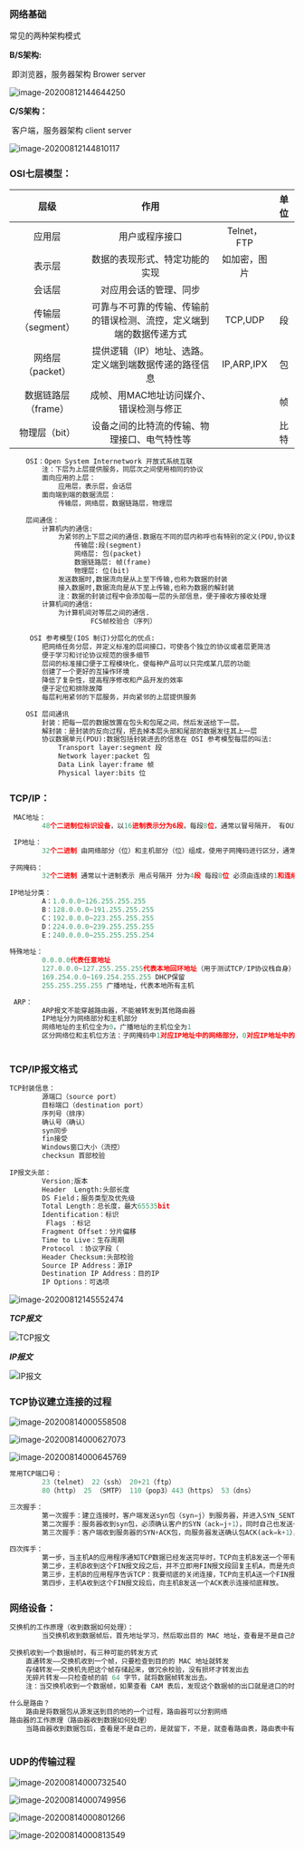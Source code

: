 

### 网络基础

常见的两种架构模式

**B/S架构:**

​	 即浏览器，服务器架构   Brower  server

![image-20200812144644250](1、网络编程.assets/image-20200812144644250.png)

**C/S架构：**

​		客户端，服务器架构     client  server

![image-20200812144810117](1、网络编程.assets/image-20200812144810117.png)

### OSI七层模型：

|        层级         |                             作用                             |              | 单位 |
| :-----------------: | :----------------------------------------------------------: | :----------: | :--: |
|       应用层        |                        用户或程序接口                        | Telnet，FTP  |      |
|       表示层        |                数据的表现形式、特定功能的实现                | 如加密，图片 |      |
|       会话层        |                    对应用会话的管理、同步                    |              |      |
|  传输层（segment）  | 可靠与不可靠的传输、传输前的错误检测、流控，定义端到端的数据传递方式 |   TCP,UDP    |  段  |
|  网络层（packet）   |    提供逻辑（IP）地址、选路。定义端到端数据传递的路径信息    |  IP,ARP,IPX  |  包  |
| 数据链路层（frame） |           成帧、用MAC地址访问媒介、错误检测与修正            |              |  帧  |
|    物理层（bit）    |         设备之间的比特流的传输、物理接口、电气特性等         |              | 比特 |

```python
	OSI：Open System Internetwork 开放式系统互联
    	注：下层为上层提供服务，同层次之间使用相同的协议
		面向应用的上层：
			应用层，表示层，会话层
		面向端到端的数据流层：
			传输层，网络层，数据链路层，物理层
            
	层间通信：
		计算机内的通信:
			为紧邻的上下层之间的通信.数据在不同的层内称呼也有特别的定义(PDU,协议数据单元):
				传输层:段(segment)
				网络层: 包(packet)
				数据链路层: 帧(frame)
				物理层: 位(bit)
			发送数据时,数据流向是从上至下传输,也称为数据的封装
			接入数据时,数据流向是从下至上传输,也称为数据的解封装
			注：数据的封装过程中会添加每一层的头部信息，便于接收方接收处理
		计算机间的通信:
			为计算机间对等层之间的通信.
					FCS帧校验合（序列）
	
	 OSI 参考模型(IOS 制订)分层化的优点:
		把网络任务分层，并定义标准的层间接口，可使各个独立的协议或者层更简洁
		便于学习和讨论协议规范的很多细节
		层间的标准接口便于工程模块化，使每种产品可以只完成某几层的功能
		创建了一个更好的互操作环境
		降低了复杂性，提高程序修改和产品开发的效率
		便于定位和排除故障
		每层利用紧邻的下层服务，并向紧邻的上层提供服务
        
	OSI 层间通讯
		封装：把每一层的数据放置在包头和包尾之间，然后发送给下一层。
		解封装：是封装的反向过程，把去掉本层头部和尾部的数据发往其上一层
		协议数据单元(PDU):数据包括封装进去的信息在 OSI 参考模型每层的叫法:
			Transport layer:segment 段
			Network layer:packet 包
			Data Link layer:frame 帧
			Physical layer:bits 位
```

### TCP/IP：

```python
 MAC地址：
    	48个二进制位标识设备，以16进制表示分为6段，每段8位，通常以冒号隔开， 有OUI（组织厂商标识，通俗说是厂商代码）和序列号（设备）两部分组成  ，OUI由IEEE为每一个厂商固定分配，前24bit由IEEE统一管理，分配给生产厂家后24bit由厂家根据产品来唯一指定

 IP地址：
		32个二进制 由网络部分（位）和主机部分（位）组成，使用子网掩码进行区分，通常以十进制表示 用点号隔开 分为4段 每段8位
    
子网掩码：
		32个二进制 通常以十进制表示 用点号隔开 分为4段 每段8位 必须由连续的1和连续的0组成   子网掩码中1的个数越多，0的个数就越少，主机位数就越少，主机数量就越少
    
IP地址分类：
        A：1.0.0.0~126.255.255.255
        B：128.0.0.0~191.255.255.255
        C：192.0.0.0~223.255.255.255
        D：224.0.0.0~239.255.255.255
        E：240.0.0.0~255.255.255.254
        
特殊地址：
        0.0.0.0代表任意地址
        127.0.0.0~127.255.255.255代表本地回环地址（用于测试TCP/IP协议栈自身）
        169.254.0.0~169.254.255.255 DHCP保留
        255.255.255.255 广播地址，代表本地所有主机

 ARP：
        ARP报文不能穿越路由器，不能被转发到其他路由器
        IP地址分为网络部分和主机部分 
        网络地址的主机位全为0，广播地址的主机位全为1
        区分网络位和主机位方法：子网掩码中1对应IP地址中的网络部分，0对应IP地址中的主机部分
        

```

### TCP/IP报文格式

```python
TCP封装信息：
		源端口（source port）   
    	目标端口（destination port）  
        序列号（排序） 
        确认号（确认）   
        syn同步   
        fin接受    
        Windows窗口大小（流控） 
        checksun 首部校验
        
IP报文头部：
        Version;版本
        Header  Length:头部长度
        DS Field；服务类型及优先级
        Total Length：总长度，最大65535bit
        Identification：标识
         Flags ：标记
        Fragment Offset：分片偏移
        Time to Live：生存周期
        Protocol ：协议字段（
        Header Checksum:头部校验
        Source IP Address：源IP
        Destination IP Address：目的IP
        IP Options：可选项
```



![image-20200812145552474](1、网络编程.assets/image-20200812145552474.png)

***TCP报文***



![TCP报文 ](1、网络编程.assets/clip_image001.png)

***IP报文***

![IP报文](1、网络编程.assets/clip_image001-1597215413418.png)



### TCP协议建立连接的过程

![image-20200814000558508](1、网络编程.assets/image-20200814000558508.png)

![image-20200814000627073](1、网络编程.assets/image-20200814000627073.png)

![image-20200814000645769](1、网络编程.assets/image-20200814000645769.png)



```python
常用TCP端口号：
		23（telnet） 22（ssh） 20+21（ftp） 
    	80（http） 25 （SMTP） 110（pop3）443（https） 53（dns）

三次握手：
    	第一次握手：建立连接时，客户端发送syn包（syn=j）到服务器，并进入SYN_SENT状态，等待服务器确认；SYN：同步序列编号（Synchronize Sequence Numbers）。
    	第二次握手：服务器收到syn包，必须确认客户的SYN（ack=j+1），同时自己也发送一个SYN包（syn=k），即SYN+ACK包，此时服务器进入SYN_RECV状态；
		第三次握手：客户端收到服务器的SYN+ACK包，向服务器发送确认包ACK(ack=k+1），此包发送完毕，客户端和服务器进入ESTABLISHED（TCP连接成功）状态，完成三次握手。
                                   
四次挥手：
    	第一步，当主机A的应用程序通知TCP数据已经发送完毕时，TCP向主机B发送一个带有FIN附加标记的报文段（FIN表示英文finish）。
    	第二步，主机B收到这个FIN报文段之后，并不立即用FIN报文段回复主机A，而是先向主机A发送一个确认序号ACK，同时通知自己相应的应用程序：对方要求关闭连接（先发送ACK的目的是为了防止在这段时间内，对方重传FIN报文段）。
    	第三步，主机B的应用程序告诉TCP：我要彻底的关闭连接，TCP向主机A送一个FIN报文段。
    	第四步，主机A收到这个FIN报文段后，向主机B发送一个ACK表示连接彻底释放。

```

### 网络设备：

```python
交换机的工作原理（收到数据如何处理）：
		当交换机收到数据帧后，首先地址学习，然后取出目的 MAC 地址，查看是不是自己的，如果是就留下处理，如果不是就查看 CAM 表， CAM表中有对应 MAC 地址的条目，就按照条目指定的端口转发出去，如果没有对应的条目，就泛洪（将数据从所有连了线的接口转发出去）
    
交换机收到一个数据帧时，有三种可能的转发方式
    直通转发——交换机收到一个帧，只要检查到目的的 MAC 地址就转发
    存储转发——交换机先把这个帧存储起来，做冗余校验，没有损坏才转发出去
    无碎片转发——只检查帧的前 64 字节，就将数据帧转发出去。
    注：当交换机收到一个数据帧，如果查看 CAM 表后，发现这个数据帧的出口就是进口的时候，直接丢弃
    
什么是路由？ 
    路由是将数据包从源发送到目的地的一个过程，路由器可以分割网络
路由器的工作原理（路由器收到数据如何处理）
	当路由器收到数据包后，查看是不是自己的，是就留下，不是，就查看路由表，路由表中有对应条目，就按照条目指定的接口转发出去。如果没有对应条目，直接丢弃。
    

```

### UDP的传输过程

![image-20200814000732540](1、网络编程.assets/image-20200814000732540.png)



![image-20200814000749956](1、网络编程.assets/image-20200814000749956.png)

![image-20200814000801266](1、网络编程.assets/image-20200814000801266.png)

![image-20200814000813549](1、网络编程.assets/image-20200814000813549.png)







